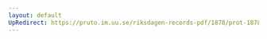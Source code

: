 ```yaml
---
layout: default
UpRedirect: https://pruto.im.uu.se/riksdagen-records-pdf/1878/prot-1878--ak--012.pdf
---
```

